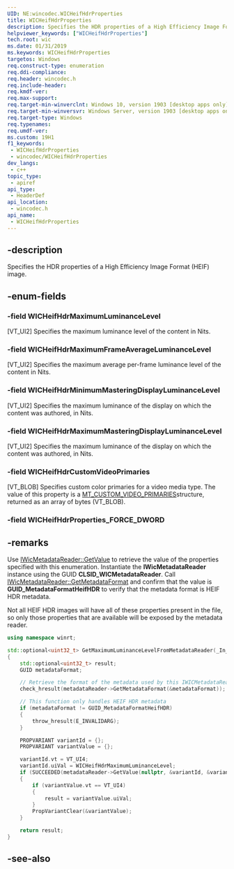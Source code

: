 ```yaml
---
UID: NE:wincodec.WICHeifHdrProperties
title: WICHeifHdrProperties
description: Specifies the HDR properties of a High Efficiency Image Format (HEIF) image.
helpviewer_keywords: ["WICHeifHdrProperties"]
tech.root: wic
ms.date: 01/31/2019
ms.keywords: WICHeifHdrProperties
targetos: Windows
req.construct-type: enumeration
req.ddi-compliance: 
req.header: wincodec.h
req.include-header: 
req.kmdf-ver: 
req.max-support: 
req.target-min-winverclnt: Windows 10, version 1903 [desktop apps only]
req.target-min-winversvr: Windows Server, version 1903 [desktop apps only]
req.target-type: Windows
req.typenames: 
req.umdf-ver: 
ms.custom: 19H1
f1_keywords:
 - WICHeifHdrProperties
 - wincodec/WICHeifHdrProperties
dev_langs:
 - c++
topic_type:
 - apiref
api_type:
 - HeaderDef
api_location:
 - wincodec.h
api_name:
 - WICHeifHdrProperties
---
```


## -description

Specifies the HDR properties of a High Efficiency Image Format (HEIF) image.

## -enum-fields

### -field WICHeifHdrMaximumLuminanceLevel

[VT_UI2] Specifies the maximum luminance level of the content in Nits.

### -field WICHeifHdrMaximumFrameAverageLuminanceLevel

[VT_UI2] Specifies the maximum average per-frame luminance level of the content in Nits.

### -field WICHeifHdrMinimumMasteringDisplayLuminanceLevel

[VT_UI2] Specifies the maximum luminance of the display on which the content was authored, in Nits.

### -field WICHeifHdrMaximumMasteringDisplayLuminanceLevel

[VT_UI2] Specifies the maximum luminance of the display on which the content was authored, in Nits.

### -field WICHeifHdrCustomVideoPrimaries

[VT_BLOB] Specifies custom color primaries for a video media type. The value of this property is a [MT_CUSTOM_VIDEO_PRIMARIES](/windows/desktop/api/mfapi/ns-mfapi-mt_custom_video_primaries)structure, returned as an array of bytes (VT_BLOB).

### -field WICHeifHdrProperties_FORCE_DWORD

## -remarks

Use [IWicMetadataReader::GetValue](/windows/desktop/api/wincodecsdk/nf-wincodecsdk-iwicmetadatareader-getvalue) to retrieve the value of the properties specified with this enumeration. Instantiate the **IWicMetadataReader** instance using the GUID **CLSID_WICMetadataReader**. Call [IWicMetadataReader::GetMetadataFormat](/windows/desktop/api/wincodecsdk/nf-wincodecsdk-iwicmetadatareader-getmetadataformat) and confirm that the value is **GUID_MetadataFormatHeifHDR** to verify that the metadata format is HEIF HDR metadata. 

Not all HEIF HDR images will have all of these properties present in the file, so only those properties that are available will be exposed by the metadata reader. 

```cpp
using namespace winrt;

std::optional<uint32_t> GetMaximumLuminanceLevelFromMetadataReader(_In_ IWICMetadataReader* metadataReader)
{
    std::optional<uint32_t> result;
    GUID metadataFormat;

    // Retrieve the format of the metadata used by this IWICMetadataReader
    check_hresult(metadataReader->GetMetadataFormat(&metadataFormat));

    // This function only handles HEIF HDR metadata
    if (metadataFormat != GUID_MetadataFormatHeifHDR)
    {
        throw_hresult(E_INVALIDARG);
    }

    PROPVARIANT variantId = {};
    PROPVARIANT variantValue = {};

    variantId.vt = VT_UI4;
    variantId.uiVal = WICHeifHdrMaximumLuminanceLevel;
    if (SUCCEEDED(metadataReader->GetValue(nullptr, &variantId, &variantValue)))
    {
        if (variantValue.vt == VT_UI4)
        {
            result = variantValue.uiVal;
        }
        PropVariantClear(&variantValue);
    }

    return result;
}
```

## -see-also